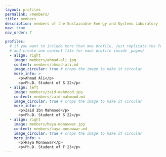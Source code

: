 ```yaml
---
layout: profiles
permalink: /members/
title: members
description: members of the Sustainable Energy and Systems Laboratory (SENSL)
nav: true
nav_order: 7

profiles:
  # if you want to include more than one profile, just replicate the following block
  # and create one content file for each profile inside _pages/
  - align: right
    image: members/ahmad-ali.jpg
    content: members/ahmad-ali.md
    image_circular: true # crops the image to make it circular
    more_info: >
      <p>Ahmad Ali</p>
      <p>Ph.D. Student of S'22</p>
  - align: left
    image: members/zaid-mahmood.jpg
    content: members/zaid-mahmood.md
    image_circular: true # crops the image to make it circular
    more_info: >
      <p>Zaid Ibn Mahmood</p>
      <p>Ph.D. Student of S'22</p>
  - align: right
    image: members/haya-monawwar.jpg
    content: members/haya-monawwar.md
    image_circular: true # crops the image to make it circular
    more_info: >
      <p>Haya Monawwar</p>
      <p>Ph.D. Student of F'23</p>
---
```

